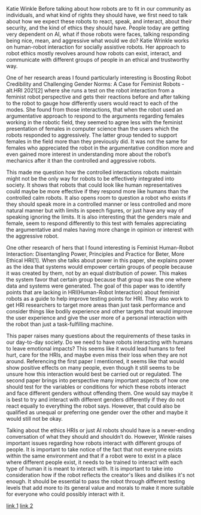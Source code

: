 Katie Winkle
Before talking about how robots are to fit in our community as individuals, and what kind of rights they should have, we first need to talk about how we expect these robots to react, speak, and interact, about their security, and the kind of ethics they should have. People today are getting very dependent on AI, what if those robots were faces, talking responding being nice, mean, and aggressive what would we do? Katie Wrinkle works on human-robot interaction for socially assistive robots. Her approach to robot ethics mostly revolves around how robots can exist, interact, and communicate with different groups of people in an ethical and trustworthy way.

One of her research areas I found particularly interesting is Boosting Robot Credibility and Challenging Gender Norms: A Case for Feminist Robots - alt.HRI 2021[2] where she runs a test on the robot interaction from a feminist robot perspective and gets their reactions before and after talking to the robot to gauge how differently users would react to each of the modes. She found from those interactions, that when the robot used an argumentative approach to respond to the arguments regarding females working in the robotic field, they seemed to agree less with the feminist presentation of females in computer science than the users which the robots responded to aggressively. The latter group tended to support females in the field more than they previously did. It was not the same for females who appreciated the robot in the argumentative condition more and even gained more interest in understanding more about the robot’s mechanics after it than the controlled and aggressive robots.


This made me question how the controlled interactions robots maintain might not be the only way for robots to be effectively integrated into society. It shows that robots that could look like human representatives could maybe be more effective if they respond more like humans than the controlled calm robots. It also opens room to question a robot who exists if they should speak more in a controlled manner or less controlled and more natural manner but with limits in speech figures, or just have any way of speaking ignoring the limits. It is also interesting that the genders male and female, seem to respond differently to this test with females appreciating the argumentative and males having more change in opinion or interest with the aggressive robot.

One other research of hers that I found interesting is  Feminist Human-Robot Interaction: Disentangling Power, Principles and Practice for Beter, More Ethical HRI[1]. When she talks about power in this paper, she explains power as the idea that systems would empower certain groups of people because it was created by them, not by an equal distribution of power. This makes the system favor that certain group because that group was the one where data and systems were generated. The goal of this paper was to identify points that are lacking in HRI(Human-Robot Interaction) about feminist robots as a guide to help improve testing points for HRI. They also work to get HRI researchers to target more areas than just task performance and consider things like bodily experience and other targets that would improve the user experience and give the user more of a personal interaction with the robot than just a task-fulfilling machine. 

This paper raises many questions about the requirements of these tasks in our day-to-day society. Do we need to have robots interacting with humans to leave emotional impacts? This seems like it would lead humans to feel hurt, care for the HRIs, and maybe even miss their loss when they are not around. Referencing the first paper I mentioned, it seems like that would show positive effects on many people, even though it still seems to be unsure how this interaction would best be carried out or regulated. The second paper brings into perspective many important aspects of how one should test for the variables or conditions for which these robots interact and face different genders without offending them. One would say maybe it is best to try and interact with different genders differently if they do not react equally to everything the robot says. However, that could also be qualified as unequal or preferring one gender over the other and maybe it would still not be okay.

Talking about the ethics HRIs or just AI robots should have is a never-ending conversation of what they should and shouldn’t do. However, Winkle raises important issues regarding how robots interact with different groups of people. It is important to take notice of the fact that not everyone exists within the same environment and that if a robot were to exist in a place where different people exist, it needs to be trained to interact with each type of human it is meant to interact with. It is important to take into consideration how if the robot reflects the creator's likes and dislikes it's not enough. It should be essential to pass the robot through different testing levels that add more to its general value and morals to make it more suitable for everyone who could possibly interact with it.





[link 1](https://dl.acm.org/doi/pdf/10.1145/3568162.3576973)
[link 2](https://www.youtube.com/watch?v=58KxkBUg_bI)
